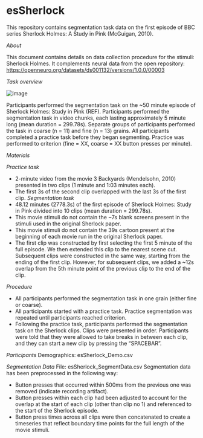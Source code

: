 # esSherlock
This repository contains segmentation task data on the first episode of BBC series Sherlock Holmes: A Study in Pink (McGuigan, 2010). 

*About*

This document contains details on data collection procedure for the stimuli: Sherlock Holmes. It complements neural data from the open repository: https://openneuro.org/datasets/ds001132/versions/1.0.0/00003

*Task overview* 

![image](https://github.com/ksasmita/esSherlock/assets/20369844/9240b204-4339-409d-8650-9e6e7a17fb24)
 
Participants performed the segmentation task on the ~50 minute episode of Sherlock Holmes: Study in Pink (REF). Participants performed the segmentation task in video chunks, each lasting approximately 5 minute long (mean duration = 299.78s). Separate groups of participants performed the task in coarse (n = 11) and fine (n = 13) grains. 
All participants completed a practice task before they began segmenting. Practice was performed to criterion (fine = XX, coarse = XX button presses per minute). 

*Materials*

_Practice task_ 
* 2-minute video from the movie 3 Backyards (Mendelsohn, 2010) presented in two clips (1 minute and 1:03 minutes each). 
* The first 3s of the second clip overlapped with the last 3s of the first clip. 
_Segmentation task_
* 48.12 minutes (2778.3s) of the first episode of Sherlock Holmes: Study in Pink divided into 10 clips (mean duration = 299.78s). 
* This movie stimuli do not contain the ~7s blank screens present in the stimuli used in the original Sherlock paper. 
* This movie stimuli do not contain the 39s cartoon present at the beginning of each movie run in the original Sherlock paper. 
* The first clip was constructed by first selecting the first 5 minute of the full episode. We then extended this clip to the nearest scene cut. Subsequent clips were constructed in the same way, starting from the ending of the first clip. However, for subsequent clips, we added a ~12s overlap from the 5th minute point of the previous clip to the end of the clip.  

*Procedure* 
* All participants performed the segmentation task in one grain (either fine or coarse).
* All participants started with a practice task. Practice segmentation was repeated until participants reached criterion.
* Following the practice task, participants performed the segmentation task on the Sherlock clips. Clips were presented in order. Participants were told that they were allowed to take breaks in between each clip, and they can start a new clip by pressing the “SPACEBAR”. 

*Participants* 
Demographics: esSherlock_Demo.csv 

*Segmentation Data*
File: esSherlock_SegmentData.csv
Segmentation data has been preprocessed in the following way: 
* Button presses that occurred within 500ms from the previous one was removed (indicate recording artifact).
* Button presses within each clip had been adjusted to account for the overlap at the start of each clip (other than clip no 1) and referenced to the start of the Sherlock episode.
* Button press times across all clips were then concatenated to create a timeseries that reflect boundary time points for the full length of the movie stimuli. 

